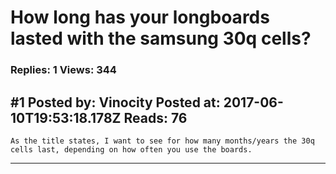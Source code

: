 # How long has your longboards lasted with the samsung 30q cells?

### Replies: 1 Views: 344

## \#1 Posted by: Vinocity Posted at: 2017-06-10T19:53:18.178Z Reads: 76

```
As the title states, I want to see for how many months/years the 30q cells last, depending on how often you use the boards.
```

---
